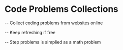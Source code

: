 # Code Problems Collections

-- Collect coding problems from websites online

-- Keep refreshing if free

-- Step problems is simplied as a math problem
